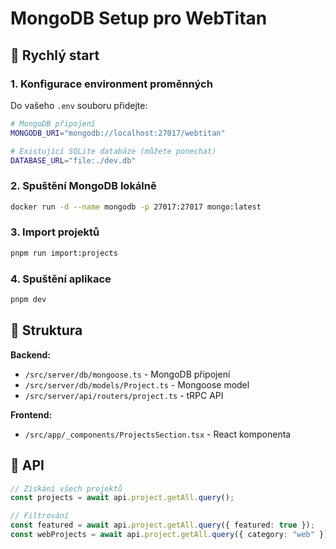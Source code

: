# MongoDB Setup pro WebTitan

## 🚀 Rychlý start

### 1. Konfigurace environment proměnných

Do vašeho `.env` souboru přidejte:

```bash
# MongoDB připojení
MONGODB_URI="mongodb://localhost:27017/webtitan"

# Existující SQLite databáze (můžete ponechat)
DATABASE_URL="file:./dev.db"
```

### 2. Spuštění MongoDB lokálně

```bash
docker run -d --name mongodb -p 27017:27017 mongo:latest
```

### 3. Import projektů

```bash
pnpm run import:projects
```

### 4. Spuštění aplikace

```bash
pnpm dev
```

## 📁 Struktura

**Backend:**

- `/src/server/db/mongoose.ts` - MongoDB připojení
- `/src/server/db/models/Project.ts` - Mongoose model
- `/src/server/api/routers/project.ts` - tRPC API

**Frontend:**

- `/src/app/_components/ProjectsSection.tsx` - React komponenta

## 🔌 API

```typescript
// Získání všech projektů
const projects = await api.project.getAll.query();

// Filtrování
const featured = await api.project.getAll.query({ featured: true });
const webProjects = await api.project.getAll.query({ category: "web" });
```
